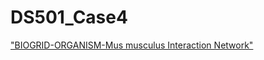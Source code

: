 # DS501_Case4

["BIOGRID-ORGANISM-Mus musculus Interaction Network"](http://zli9-wpi.github.io/DS501_Case4/index.html) 